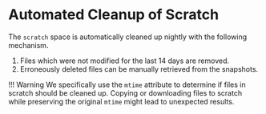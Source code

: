 # Automated Cleanup of Scratch

The `scratch` space is automatically cleaned up nightly with the following mechanism.

1. Files which were not modified for the last 14 days are removed.
2. Erroneously deleted files can be manually retrieved from the snapshots.

!!! Warning
    We specifically use the `mtime` attribute to determine if files in scratch 
    should be cleaned up. Copying or downloading files to scratch while preserving 
    the original `mtime` might lead to unexpected results.
